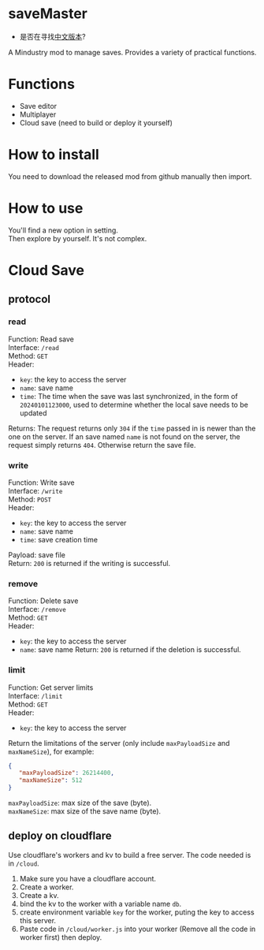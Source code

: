 # saveMaster

 - 是否在寻找[中文版本](./readme.zh_cn.md)?

A Mindustry mod to manage saves. Provides a variety of practical functions.

# Functions
 
 - Save editor
 - Multiplayer
 - Cloud save (need to build or deploy it yourself)
 
# How to install
You need to download the released mod from github manually then import.

# How to use
You'll find a new option in setting.  
Then explore by yourself. It's not complex.

# Cloud Save
## protocol
### read
Function: Read save  
Interface: `/read`  
Method: `GET`  
Header:

 - `key`: the key to access the server
 - `name`: save name
 - `time`: The time when the save was last synchronized, in the form of `20240101123000`, used to determine whether the local save needs to be updated

Returns: The request returns only `304` if the `time` passed in is newer than the one on the server.  If an save named `name` is not found on the server, the request simply returns `404`.  Otherwise return the save file.  
### write
Function: Write save  
Interface: `/write`  
Method: `POST`  
Header:

 - `key`: the key to access the server
 - `name`: save name
 - `time`: save creation time

Payload: save file  
Return: `200` is returned if the writing is successful.  
### remove
Function: Delete save  
Interface: `/remove`  
Method: `GET`  
Header:

 - `key`: the key to access the server
 - `name`: save name
Return: `200` is returned if the deletion is successful.  
### limit
Function: Get server limits  
Interface: `/limit`  
Method: `GET`  
Header:

 - `key`: the key to access the server

Return the limitations of the server (only include `maxPayloadSize` and `maxNameSize`), for example:

 ```json
{
    "maxPayloadSize": 26214400,
    "maxNameSize": 512
}
```

`maxPayloadSize`: max size of the save (byte).  
`maxNameSize`: max size of the save name (byte).

## deploy on cloudflare
Use cloudflare's workers and kv to build a free server.  The code needed is in `/cloud`.  

1. Make sure you have a cloudflare account.
2. Create a worker.
3. Create a kv.
4. bind the kv to the worker with a variable name `db`.
5. create environment variable `key` for the worker, puting the key to access this server.
6. Paste code in `/cloud/worker.js` into your worker (Remove all the code in worker first) then deploy.